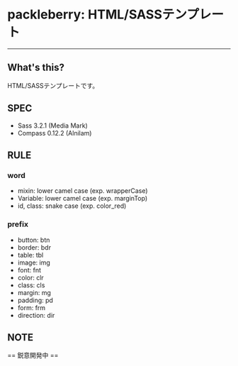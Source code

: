 # packleberry: HTML/SASSテンプレート
***

## What's this?
HTML/SASSテンプレートです。

## SPEC
* Sass 3.2.1 (Media Mark)
* Compass 0.12.2 (Alnilam)

## RULE
### word
* mixin: lower camel case (exp. wrapperCase)
* Variable: lower camel case (exp. marginTop)
* id, class: snake case (exp. color_red)

### prefix
* button: btn
* border: bdr
* table: tbl
* image: img
* font: fnt
* color: clr
* class: cls
* margin: mg
* padding: pd
* form: frm
* direction: dir

## NOTE
== 鋭意開発中 ==


